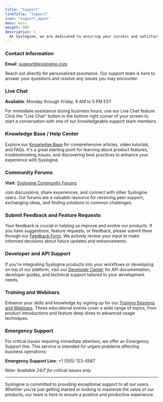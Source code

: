 ```yaml
---
title: "Support"
linkTitle: "Support"
icon: "support_agent"
menu: main
weight: 900
description: >
  At Syslogine, we are dedicated to ensuring your success and satisfaction with our products. Whether you need direct assistance, are looking for self-help resources, or wish to contribute to our community, we've got you covered. Explore the various support options below to get the help you need.
---
```


### Contact Information

**Email**: support@syslogine.com

Reach out directly for personalized assistance. Our support team is here to answer your questions and resolve any issues you may encounter.

### Live Chat

**Available**: Monday through Friday, 9 AM to 5 PM EST

For immediate assistance during business hours, use our Live Chat feature. Click the "Live Chat" button in the bottom right corner of your screen to start a conversation with one of our knowledgeable support team members.

### Knowledge Base / Help Center

Explore our [Knowledge Base](https://help.syslogine.com) for comprehensive articles, video tutorials, and FAQs. It's a great starting point for learning about product features, troubleshooting issues, and discovering best practices to enhance your experience with Syslogine.

### Community Forums

**Visit**: [Syslogine Community Forums](https://forums.syslogine.com)

Join discussions, share experiences, and connect with other Syslogine users. Our forums are a valuable resource for receiving peer support, exchanging ideas, and finding solutions to common challenges.

### Submit Feedback and Feature Requests

Your feedback is crucial in helping us improve and evolve our products. If you have suggestions, feature requests, or feedback, please submit them through our [Feedback Form](https://feedback.syslogine.com). We actively review your input to make informed decisions about future updates and enhancements.

### Developer and API Support

If you're integrating Syslogine products into your workflows or developing on top of our platform, visit our [Developer Center](https://developer.syslogine.com) for API documentation, developer guides, and technical support tailored to your development needs.

### Training and Webinars

Enhance your skills and knowledge by signing up for our [Training Sessions and Webinars](https://training.syslogine.com). These educational events cover a wide range of topics, from product introductions and feature deep dives to advanced usage techniques.

### Emergency Support

For critical issues requiring immediate attention, we offer an Emergency Support line. This service is intended for urgent problems affecting business operations:

**Emergency Support Line**: +1 (555) 123-4567

*Note: Available 24/7 for critical issues only.*

---

Syslogine is committed to providing exceptional support to all our users. Whether you're just getting started or looking to maximize the value of our products, our team is here to ensure a positive and productive experience.
